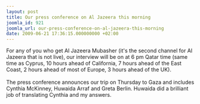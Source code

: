 ```yaml
---
layout: post
title: Our press conference on Al Jazeera this morning
joomla_id: 921
joomla_url: our-press-conference-on-al-jazeera-this-morning
date: 2009-06-21 17:36:15.000000000 +02:00
---
```

<p>For any of you who get Al Jazeera Mubasher (it's the second channel for Al Jazeera that is not live), our interview will be on at 6 pm Qatar time (same time as Cyprus, 10 hours ahead of California, 7 hours ahead of the East Coast, 2 hours ahead of most of Europe, 3 hours ahead of the UK).<br /> <br />The press conference announces our trip on Thursday to Gaza and includes Cynthia McKinney, Huwaida Arraf and Greta Berlin. Huwaida did a brilliant job of translating Cynthia and my answers.</p>
